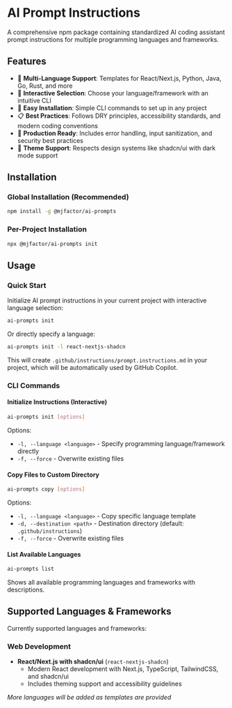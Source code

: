 # AI Prompt Instructions

A comprehensive npm package containing standardized AI coding assistant prompt instructions for multiple programming languages and frameworks.

## Features

- 🎯 **Multi-Language Support**: Templates for React/Next.js, Python, Java, Go, Rust, and more
- 🎨 **Interactive Selection**: Choose your language/framework with an intuitive CLI
- 🔧 **Easy Installation**: Simple CLI commands to set up in any project
- 📋 **Best Practices**: Follows DRY principles, accessibility standards, and modern coding conventions
- 🚀 **Production Ready**: Includes error handling, input sanitization, and security best practices
- 🌙 **Theme Support**: Respects design systems like shadcn/ui with dark mode support

## Installation

### Global Installation (Recommended)

```bash
npm install -g @mjfactor/ai-prompts
```

### Per-Project Installation

```bash
npx @mjfactor/ai-prompts init
```

## Usage

### Quick Start

Initialize AI prompt instructions in your current project with interactive language selection:

```bash
ai-prompts init
```

Or directly specify a language:

```bash
ai-prompts init -l react-nextjs-shadcn
```

This will create `.github/instructions/prompt.instructions.md` in your project, which will be automatically used by GitHub Copilot.

### CLI Commands

#### Initialize Instructions (Interactive)

```bash
ai-prompts init [options]
```

Options:
- `-l, --language <language>` - Specify programming language/framework directly
- `-f, --force` - Overwrite existing files

#### Copy Files to Custom Directory

```bash
ai-prompts copy [options]
```

Options:
- `-l, --language <language>` - Copy specific language template
- `-d, --destination <path>` - Destination directory (default: `.github/instructions`)
- `-f, --force` - Overwrite existing files

#### List Available Languages

```bash
ai-prompts list
```

Shows all available programming languages and frameworks with descriptions.

## Supported Languages & Frameworks

Currently supported languages and frameworks:

### Web Development
- **React/Next.js with shadcn/ui** (`react-nextjs-shadcn`)
  - Modern React development with Next.js, TypeScript, TailwindCSS, and shadcn/ui
  - Includes theming support and accessibility guidelines

*More languages will be added as templates are provided*
